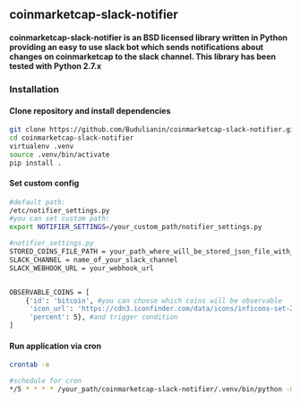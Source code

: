 ## coinmarketcap-slack-notifier

#### coinmarketcap-slack-notifier is an BSD licensed library written in Python providing an easy to use slack bot which sends notifications about changes on coinmarketcap to the slack channel. This library has been tested with Python 2.7.x

### Installation

#### Clone repository and install dependencies
```bash
git clone https://github.com/Budulianin/coinmarketcap-slack-notifier.git
cd coinmarketcap-slack-notifier
virtualenv .venv
source .venv/bin/activate
pip install .
```

#### Set custom config
```bash
#default path:
/etc/notifier_settings.py
#you can set custom path:
export NOTIFIER_SETTINGS=/your_custom_path/notifier_settings.py
```
```bash
#notifier_settings.py
STORED_COINS_FILE_PATH = your_path_where_will_be_stored_json_file_with_coins
SLACK_CHANNEL = name_of_your_slack_channel
SLACK_WEBHOOK_URL = your_webhook_url


OBSERVABLE_COINS = [
    {'id': 'bitcoin', #you can choose which coins will be observable
     'icon_url': 'https://cdn3.iconfinder.com/data/icons/inficons-set-2/512/648849-star-ratings-512.png',
     'percent': 5}, #and trigger condition
]
```

#### Run application via cron
```bash
crontab -e

#schedule for cron
*/5 * * * * /your_path/coinmarketcap-slack-notifier/.venv/bin/python -m coinmarketcap_slack_notifier.cli run_notifier
```
